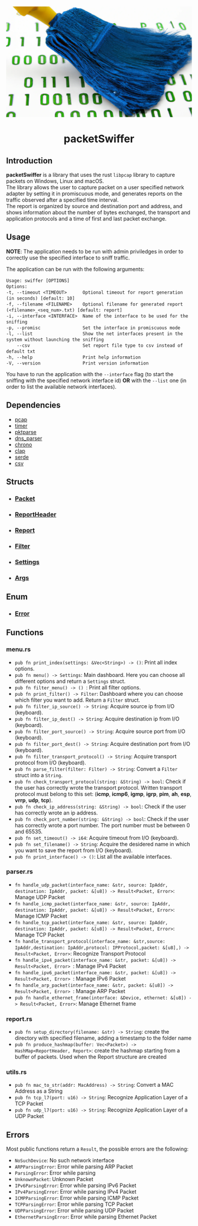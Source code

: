 <p align="center">
  <img width="550" height="300" src="logo.png">
</p>
<h1 align="center">packetSwiffer</h1>

## Introduction
**packetSwiffer** is a library that uses the rust `libpcap` library to capture packets on Windows, Linux and macOS.\
The library allows the user to capture packet on a user specified network adapter by setting it in promiscuous mode, and generates reports on the traffic observed after a specified time interval.\
The report is organized by source and destination port and address, and shows information about the number of bytes exchanged, the transport and application protocols and a time of first and last packet exchange.

## Usage
**NOTE**: The application needs to be run with admin priviledges in order to correctly use the specified interface to sniff traffic.

The application can be run with the following arguments:
```
Usage: swiffer [OPTIONS]
Options:                                                                                                                  
-t, --timeout <TIMEOUT>      Optional timeout for report generation (in seconds) [default: 10]                          
-f, --filename <FILENAME>    Optional filename for generated report (<filename>_<seq_num>.txt) [default: report]        
-i, --interface <INTERFACE>  Name of the interface to be used for the sniffing                                          
-p, --promisc                Set the interface in promiscuous mode                                                      
-l, --list                   Show the net interfaces present in the system without launching the sniffing  
    --csv                    Set report file type to csv instead of default txt
-h, --help                   Print help information                                                                     
-V, --version                Print version information 
```
You have to run the application with the `--interface` flag (to start the sniffing with the specified network interface id) **OR** with the `--list` one (in order to list the available network interfaces).

## Dependencies
- [pcap](https://docs.rs/pcap/0.10.1/pcap/index.html)
- [timer](https://docs.rs/timer/0.2.0/timer/)
- [pktparse](https://docs.rs/pktparse/0.7.1/pktparse/)
- [dns_parser](https://docs.rs/dns-parser/0.8.0/dns_parser/)
- [chrono](https://docs.rs/chrono/0.4.23/chrono/)
- [clap](https://docs.rs/clap/4.0.15/clap/index.html)
- [serde](https://docs.rs/serde/1.0.147/serde/)
- [csv](https://docs.rs/csv/1.1.6/csv/)

## Structs

- ### [Packet](./docs/struct/packet.md)
- ### [ReportHeader](./docs/struct/reportHeader.md)
- ### [Report](./docs/struct/report.md)
- ### [Filter](./docs/struct/filter.md)
- ### [Settings](./docs/struct/settings.md)
- ### [Args](./docs/struct/args.md)

## Enum

- ### [Error](./docs/enum/error.md)

## Functions

### menu.rs
* `pub fn print_index(settings: &Vec<String>) -> ()`: Print all index options.
* `pub fn menu() -> Settings`: Main dashboard. Here you can choose all different options and return a `Settings` struct.
* `pub fn filter_menu() -> () `: Print all filter options.
* `pub fn print_filter() -> Filter`: Dashboard where you can choose which filter you want to add. Return a `Filter` struct.
* `pub fn filter_ip_source() -> String`: Acquire source ip from I/O (keyboard).
* `pub fn filter_ip_dest() -> String`: Acquire destination ip from I/O (keyboard).
* `pub fn filter_port_source() -> String`: Acquire source port from I/O (keyboard).
* `pub fn filter_port_dest() -> String`: Acquire destination port from I/O (keyboard).
* `pub fn filter_transport_protocol() -> String`: Acquire transport protocol from I/O (keyboard).
* `pub fn parse_filter(filter: Filter) -> String`: Convert a `Filter` struct into a `String`.
* `pub fn check_transport_protocol(string: &String) -> bool`: Check if the user has correctly wrote the transport protocol. Written transport protocol must belong to this set: (**icmp**, **icmp6**, **igmp**, **igrp**, **pim**, **ah**, **esp**, **vrrp**, **udp**, **tcp**).
* `pub fn check_ip_address(string: &String) -> bool`: Check if the user has correctly wrote an ip address. 
* `pub fn check_port_number(string: &String) -> bool`: Check if the user has correctly wrote a port number. The port number must be between 0 and 65535.
* `pub fn set_timeout() -> i64`: Acquire timeout from I/O (keyboard).
* `pub fn set_filename() -> String`: Acquire the desidered name in which you want to save the report from I/O (keyboard).
* `pub fn print_interface() -> ()`: List all the available interfaces.


### parser.rs
* `fn handle_udp_packet(interface_name: &str, source: IpAddr, destination: IpAddr, packet: &[u8]) -> Result<Packet, Error>`: Manage UDP Packet
* `fn handle_icmp_packet(interface_name: &str, source: IpAddr, destination: IpAddr, packet: &[u8]) -> Result<Packet, Error>`: Manage ICMP Packet
* `fn handle_tcp_packet(interface_name: &str, source: IpAddr, destination: IpAddr, packet: &[u8]) -> Result<Packet, Error>`: Manage TCP Packet
* `fn handle_transport_protocol(interface_name: &str,source: IpAddr,destination: IpAddr,protocol: IPProtocol,packet: &[u8],) -> Result<Packet, Error>`: Recognize Transport Protocol
* `fn handle_ipv4_packet(interface_name: &str, packet: &[u8]) -> Result<Packet, Error> `: Manage IPv4 Packet
* `fn handle_ipv6_packet(interface_name: &str, packet: &[u8]) -> Result<Packet, Error> `: Manage IPv6 Packet
* `fn handle_arp_packet(interface_name: &str, packet: &[u8]) -> Result<Packet, Error> `: Manage ARP Packet
* `pub fn handle_ethernet_frame(interface: &Device, ethernet: &[u8]) -> Result<Packet, Error>`: Manage Ethernet frame

### report.rs
* `pub fn setup_directory(filename: &str) -> String`: create the directory with specified filename, adding a timestamp to the folder name
* `pub fn produce_hashmap(buffer: Vec<Packet>) -> HashMap<ReportHeader, Report>`: create the hashmap starting from a buffer of packets. Used when the Report structure are created

### utils.rs
* `pub fn mac_to_str(addr: MacAddress) -> String`: Convert a MAC Address as a String
* `pub fn tcp_l7(port: u16) -> String`: Recognize Application Layer of a TCP Packet
* `pub fn udp_l7(port: u16) -> String`: Recognize Application Layer of a UDP Packet

## Errors
Most public functions return a `Result`, the possible errors are the following:

* `NoSuchDevice`: No such network interface
* `ARPParsingError`: Error while parsing ARP Packet
* `ParsingError`: Error while parsing
* `UnknownPacket`: Unknown Packet
* `IPv6ParsingError`: Error while parsing IPv6 Packet
* `IPv4ParsingError`: Error while parsing IPv4 Packet
* `ICMPParsingError`: Error while parsing ICMP Packet
* `TCPParsingError`: Error while parsing TCP Packet
* `UDPParsingError`: Error while parsing UDP Packet
* `EthernetParsingError`: Error while parsing Ethernet Packet
